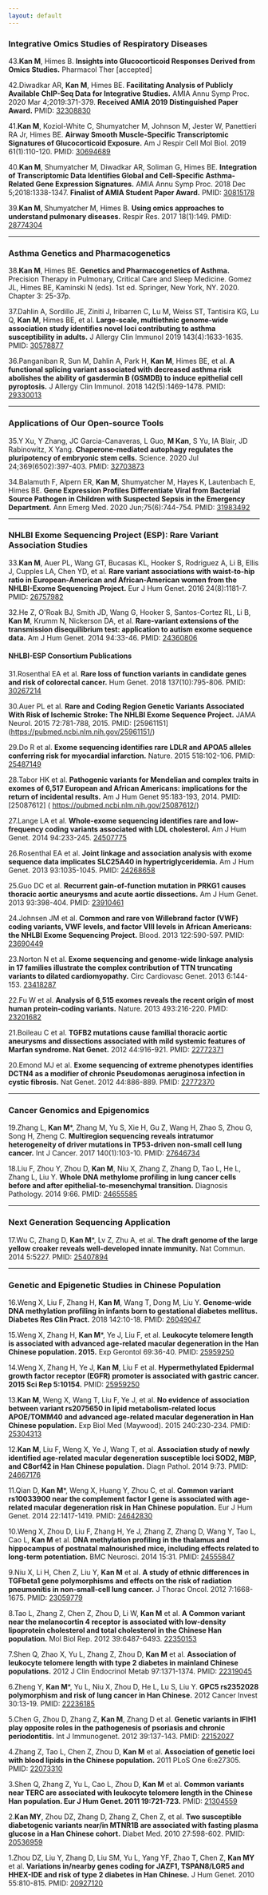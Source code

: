 ```yaml
---
layout: default
---
```


### Integrative Omics Studies of Respiratory Diseases

43.**Kan M**, Himes B. **Insights into Glucocorticoid Responses Derived from Omics Studies.** Pharmacol Ther [accepted]

42.Diwadkar AR, **Kan M**, Himes BE. **Facilitating Analysis of Publicly Available ChIP-Seq Data for Integrative Studies.** AMIA Annu Symp Proc. 2020 Mar 4;2019:371-379. **Received AMIA 2019 Distinguished Paper Award.** PMID: [32308830](https://pubmed.ncbi.nlm.nih.gov/32308830/)

41.**Kan M**, Koziol-White C, Shumyatcher M, Johnson M, Jester W, Panettieri RA Jr, Himes BE. **Airway Smooth Muscle-Specific Transcriptomic Signatures of Glucocorticoid Exposure.** Am J Respir Cell Mol Biol. 2019 61(1):110-120. PMID: [30694689](https://pubmed.ncbi.nlm.nih.gov/30694689/)

40.**Kan M**, Shumyatcher M, Diwadkar AR, Soliman G, Himes BE. **Integration of Transcriptomic Data Identifies Global and Cell-Specific Asthma-Related Gene Expression Signatures.** AMIA Annu Symp Proc. 2018 Dec 5;2018:1338-1347. **Finalist of AMIA Student Paper Award.** PMID: [30815178](https://pubmed.ncbi.nlm.nih.gov/30815178/)

39.**Kan M**, Shumyatcher M, Himes B. **Using omics approaches to understand pulmonary diseases.** Respir Res. 2017 18(1):149. PMID: [28774304](https://pubmed.ncbi.nlm.nih.gov/28774304/)

---

### Asthma Genetics and Pharmacogenetics

38.**Kan M**, Himes BE. **Genetics and Pharmacogenetics of Asthma.** Precision Therapy in Pulmonary, Critical Care and Sleep Medicine. Gomez JL, Himes BE, Kaminski N (eds). 1st ed. Springer, New York, NY. 2020. Chapter 3: 25-37p.

37.Dahlin A, Sordillo JE, Ziniti J, Iribarren C, Lu M, Weiss ST, Tantisira KG, Lu Q, **Kan M**, Himes BE, et al. **Large-scale, multiethnic genome-wide association study identifies novel loci contributing to asthma susceptibility in adults.** J Allergy Clin Immunol 2019 143(4):1633-1635. PMID: [30578877](https://pubmed.ncbi.nlm.nih.gov/30578877/)

36.Panganiban R, Sun M, Dahlin A, Park H, **Kan M**, Himes BE, et al. **A functional splicing variant associated with decreased asthma risk abolishes the ability of gasdermin B (GSMDB) to induce epithelial cell pyroptosis.** J Allergy Clin Immunol. 2018 142(5):1469-1478. PMID: [29330013](https://pubmed.ncbi.nlm.nih.gov/29330013/)

---

### Applications of Our Open-source Tools

35.Y Xu, Y Zhang, JC Garcia-Canaveras, L Guo, **M Kan**, S Yu, IA Blair, JD Rabinowitz, X Yang. **Chaperone-mediated autophagy regulates the pluripotency of embryonic stem cells.** Science. 2020 Jul 24;369(6502):397-403. PMID: [32703873](https://pubmed.ncbi.nlm.nih.gov/32703873/)

34.Balamuth F, Alpern ER, **Kan M**, Shumyatcher M, Hayes K, Lautenbach E, Himes BE. **Gene Expression Profiles Differentiate Viral from Bacterial Source Pathogen in Children with Suspected Sepsis in the Emergency Department.** Ann Emerg Med. 2020 Jun;75(6):744-754. PMID: [31983492](https://pubmed.ncbi.nlm.nih.gov/31983492/)

---

### NHLBI Exome Sequencing Project (ESP): Rare Variant Association Studies

33.**Kan M**, Auer PL, Wang GT, Bucasas KL, Hooker S, Rodriguez A, Li B, Ellis J, Cupples LA, Chen YD, et al. **Rare variant associations with waist-to-hip ratio in European-American and African-American women from the NHLBI-Exome Sequencing Project.** Eur J Hum Genet. 2016 24(8):1181-7. PMID: [26757982](https://pubmed.ncbi.nlm.nih.gov/26757982/)

32.He Z, O'Roak BJ, Smith JD, Wang G, Hooker S, Santos-Cortez RL, Li B, **Kan M**, Krumm N, Nickerson DA, et al. **Rare-variant extensions of the transmission disequilibrium test: application to autism exome sequence data.** Am J Hum Genet. 2014 94:33-46. PMID: [24360806]( https://pubmed.ncbi.nlm.nih.gov/24360806/)

#### NHLBI-ESP Consortium Publications

31.Rosenthal EA et al. **Rare loss of function variants in candidate genes and risk of colorectal cancer.** Hum Genet. 2018 137(10):795-806. PMID: [30267214](https://pubmed.ncbi.nlm.nih.gov/30267214/)

30.Auer PL et al. **Rare and Coding Region Genetic Variants Associated With Risk of Ischemic Stroke: The NHLBI Exome Sequence Project.** JAMA Neurol. 2015 72:781-788, 2015. PMID: [25961151] (https://pubmed.ncbi.nlm.nih.gov/25961151/)

29.Do R et al. **Exome sequencing identifies rare LDLR and APOA5 alleles conferring risk for myocardial infarction.** Nature. 2015 518:102-106. PMID: [25487149](https://pubmed.ncbi.nlm.nih.gov/25487149/)

28.Tabor HK et al. **Pathogenic variants for Mendelian and complex traits in exomes of 6,517 European and African Americans: implications for the return of incidental results.** Am J Hum Genet 95:183-193, 2014. PMID: [25087612] ( https://pubmed.ncbi.nlm.nih.gov/25087612/)

27.Lange LA et al. **Whole-exome sequencing identifies rare and low-frequency coding variants associated with LDL cholesterol.** Am J Hum Genet. 2014 94:233-245. [24507775]( https://pubmed.ncbi.nlm.nih.gov/24507775/)

26.Rosenthal EA et al. **Joint linkage and association analysis with exome sequence data implicates SLC25A40 in hypertriglyceridemia.** Am J Hum Genet. 2013 93:1035-1045. PMID: [24268658]( https://pubmed.ncbi.nlm.nih.gov/24268658/)

25.Guo DC et al. **Recurrent gain-of-function mutation in PRKG1 causes thoracic aortic aneurysms and acute aortic dissections.** Am J Hum Genet. 2013 93:398-404. PMID: [23910461]( https://pubmed.ncbi.nlm.nih.gov/23910461/)

24.Johnsen JM et al. **Common and rare von Willebrand factor (VWF) coding variants, VWF levels, and factor VIII levels in African Americans: the NHLBI Exome Sequencing Project.** Blood. 2013 122:590-597. PMID: [23690449]( https://pubmed.ncbi.nlm.nih.gov/23690449/)

23.Norton N et al. **Exome sequencing and genome-wide linkage analysis in 17 families illustrate the complex contribution of TTN truncating variants to dilated cardiomyopathy.** Circ Cardiovasc Genet. 2013 6:144-153. [23418287]( https://pubmed.ncbi.nlm.nih.gov/23418287/)

22.Fu W et al. **Analysis of 6,515 exomes reveals the recent origin of most human protein-coding variants.** Nature. 2013 493:216-220. PMID: [23201682](https://pubmed.ncbi.nlm.nih.gov/23201682/)

21.Boileau C et al. **TGFB2 mutations cause familial thoracic aortic aneurysms and dissections associated with mild systemic features of Marfan syndrome. Nat Genet.** 2012 44:916-921. PMID: [22772371](https://pubmed.ncbi.nlm.nih.gov/22772371/)

20.Emond MJ et al. **Exome sequencing of extreme phenotypes identifies DCTN4 as a modifier of chronic Pseudomonas aeruginosa infection in cystic fibrosis.** Nat Genet. 2012 44:886-889. PMID: [22772370](https://pubmed.ncbi.nlm.nih.gov/22772370/)

---

### Cancer Genomics and Epigenomics

19.Zhang L, **Kan M***, Zhang M, Yu S, Xie H, Gu Z, Wang H, Zhao S, Zhou G, Song H, Zheng C. **Multiregion sequencing reveals intratumor heterogeneity of driver mutations in TP53-driven non-small cell lung cancer.** Int J Cancer. 2017 140(1):103-10. PMID: [27646734](https://pubmed.ncbi.nlm.nih.gov/27646734/)

18.Liu F, Zhou Y, Zhou D, **Kan M**, Niu X, Zhang Z, Zhang D, Tao L, He L, Zhang L, Liu Y. **Whole DNA methylome profiling in lung cancer cells before and after epithelial-to-mesenchymal transition.** Diagnosis Pathology. 2014 9:66. PMID: [24655585](https://pubmed.ncbi.nlm.nih.gov/24655585/)

---

### Next Generation Sequencing Application

17.Wu C, Zhang D, **Kan M***, Lv Z, Zhu A, et al. **The draft genome of the large yellow croaker reveals well-developed innate immunity.** Nat Commun. 2014 5:5227. PMID: [25407894](https://pubmed.ncbi.nlm.nih.gov/25407894/)

---

### Genetic and Epigenetic Studies in Chinese Population

16.Weng X, Liu F, Zhang H, **Kan M**, Wang T, Dong M, Liu Y. **Genome-wide DNA methylation profiling in infants born to gestational diabetes mellitus. Diabetes Res Clin Pract.** 2018 142:10-18. PMID: [26049047](https://pubmed.ncbi.nlm.nih.gov/26049047/)

15.Weng X, Zhang H, **Kan M***, Ye J, Liu F, et al. **Leukocyte telomere length is associated with advanced age-related macular degeneration in the Han Chinese population. 2015.** Exp Gerontol 69:36-40. PMID: [25959250](https://pubmed.ncbi.nlm.nih.gov/25959250/)

14.Weng X, Zhang H, Ye J, **Kan M**, Liu F et al. **Hypermethylated Epidermal growth factor receptor (EGFR) promoter is associated with gastric cancer. 2015 Sci Rep 5:10154.** PMID: [25959250](https://pubmed.ncbi.nlm.nih.gov/25959250/)

13.**Kan M**, Weng X, Wang T, Liu F, Ye J, et al. **No evidence of association between variant rs2075650 in lipid metabolism-related locus APOE/TOMM40 and advanced age-related macular degeneration in Han Chinese population.** Exp Biol Med (Maywood). 2015 240:230-234. PMID: [25304313](https://pubmed.ncbi.nlm.nih.gov/25304313/)

12.**Kan M**, Liu F, Weng X, Ye J, Wang T, et al. **Association study of newly identified age-related macular degeneration susceptible loci SOD2, MBP, and C8orf42 in Han Chinese population.** Diagn Pathol. 2014 9:73. PMID: [24667176](https://pubmed.ncbi.nlm.nih.gov/24667176/)

11.Qian D, **Kan M***, Weng X, Huang Y, Zhou C, et al. **Common variant rs10033900 near the complement factor I gene is associated with age-related macular degeneration risk in Han Chinese population.** Eur J Hum Genet. 2014 22:1417-1419. PMID: [24642830](https://pubmed.ncbi.nlm.nih.gov/24642830/)

10.Weng X, Zhou D, Liu F, Zhang H, Ye J, Zhang Z, Zhang D, Wang Y, Tao L, Cao L, **Kan M** et al. **DNA methylation profiling in the thalamus and hippocampus of postnatal malnourished mice, including effects related to long-term potentiation.** BMC Neurosci. 2014 15:31. PMID: [24555847](https://pubmed.ncbi.nlm.nih.gov/24555847/)

9.Niu X, Li H, Chen Z, Liu Y, **Kan M** et al. **A study of ethnic differences in TGFbeta1 gene polymorphisms and effects on the risk of radiation pneumonitis in non-small-cell lung cancer.** J Thorac Oncol. 2012 7:1668-1675. PMID: [23059779](https://pubmed.ncbi.nlm.nih.gov/23059779/)

8.Tao L, Zhang Z, Chen Z, Zhou D, Li W, **Kan M** et al. **A Common variant near the melanocortin 4 receptor is associated with low-density lipoprotein cholesterol and total cholesterol in the Chinese Han population.** Mol Biol Rep. 2012 39:6487-6493. [22350153](https://pubmed.ncbi.nlm.nih.gov/22350153/)

7.Shen Q, Zhao X, Yu L, Zhang Z, Zhou D, **Kan M** et al. **Association of leukocyte telomere length with type 2 diabetes in mainland Chinese populations.** 2012 J Clin Endocrinol Metab 97:1371-1374. PMID: [22319045](https://pubmed.ncbi.nlm.nih.gov/22319045/)

6.Zheng Y, **Kan M***, Yu L, Niu X, Zhou D, He L, Lu S, Liu Y. **GPC5 rs2352028 polymorphism and risk of lung cancer in Han Chinese.** 2012 Cancer Invest 30:13-19. PMID: [22236185]( https://pubmed.ncbi.nlm.nih.gov/22236185/)

5.Chen G, Zhou D, Zhang Z, **Kan M**, Zhang D et al. **Genetic variants in IFIH1 play opposite roles in the pathogenesis of psoriasis and chronic periodontitis.** Int J Immunogenet. 2012 39:137-143. PMID: [22152027]( https://pubmed.ncbi.nlm.nih.gov/22152027/)

4.Zhang Z, Tao L, Chen Z, Zhou D, **Kan M** et al. **Association of genetic loci with blood lipids in the Chinese population.** 2011 PLoS One 6:e27305. PMID: [22073310]( https://pubmed.ncbi.nlm.nih.gov/22073310/)

3.Shen Q, Zhang Z, Yu L, Cao L, Zhou D, **Kan M** et al. **Common variants near TERC are associated with leukocyte telomere length in the Chinese Han population. Eur J Hum Genet. 2011 19:721-723.** PMID: [21304559](https://pubmed.ncbi.nlm.nih.gov/21304559/)

2.**Kan MY**, Zhou DZ, Zhang D, Zhang Z, Chen Z, et al. **Two susceptible diabetogenic variants near/in MTNR1B are associated with fasting plasma glucose in a Han Chinese cohort.** Diabet Med. 2010 27:598-602. PMID: [20536959]( https://pubmed.ncbi.nlm.nih.gov/20536959/)

1.Zhou DZ, Liu Y, Zhang D, Liu SM, Yu L, Yang YF, Zhao T, Chen Z, **Kan MY** et al. **Variations in/nearby genes coding for JAZF1, TSPAN8/LGR5 and HHEX-IDE and risk of type 2 diabetes in Han Chinese.** J Hum Genet. 2010 55:810-815. PMID: [20927120]( https://pubmed.ncbi.nlm.nih.gov/20927120/)

